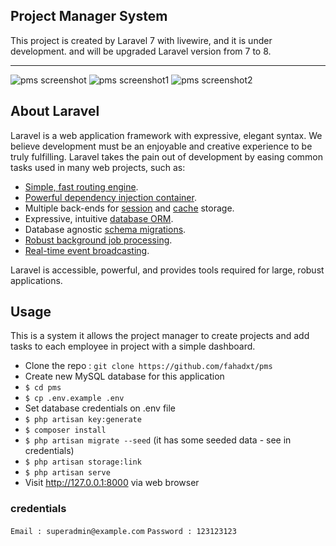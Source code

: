 ## Project Manager System
This project is created by Laravel 7 with livewire, and it is under development. and will be upgraded Laravel version from 7 to 8.


- - - - -

![pms screenshot](https://i.ibb.co/Tk2xbKW/image.png)
![pms screenshot1](https://i.ibb.co/DwcMzZ9/image.png)
![pms screenshot2](https://i.ibb.co/L6bYL4L/image.png)


## About Laravel
Laravel is a web application framework with expressive, elegant syntax. We believe development must be an enjoyable and creative experience to be truly fulfilling. Laravel takes the pain out of development by easing common tasks used in many web projects, such as:

- [Simple, fast routing engine](https://laravel.com/docs/routing).
- [Powerful dependency injection container](https://laravel.com/docs/container).
- Multiple back-ends for [session](https://laravel.com/docs/session) and [cache](https://laravel.com/docs/cache) storage.
- Expressive, intuitive [database ORM](https://laravel.com/docs/eloquent).
- Database agnostic [schema migrations](https://laravel.com/docs/migrations).
- [Robust background job processing](https://laravel.com/docs/queues).
- [Real-time event broadcasting](https://laravel.com/docs/broadcasting).

Laravel is accessible, powerful, and provides tools required for large, robust applications.



## Usage
This is a system it allows the project manager to create projects and add tasks to each employee in project with a simple dashboard.

- Clone the repo : `git clone https://github.com/fahadxt/pms`
- Create new MySQL database for this application
- `$ cd pms`
- `$ cp .env.example .env`
- Set database credentials on .env file
- `$ php artisan key:generate`
- `$ composer install`
- `$ php artisan migrate --seed` (it has some seeded data - see in credentials)
- `$ php artisan storage:link`
- `$ php artisan serve`
- Visit http://127.0.0.1:8000 via web browser

### credentials

`Email : superadmin@example.com`
`Password : 123123123`
